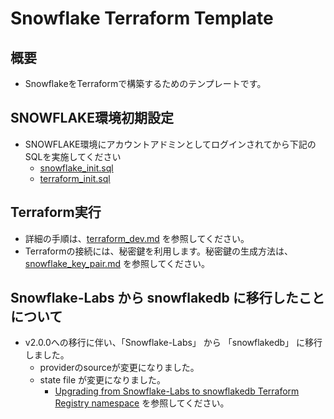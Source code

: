 # Snowflake Terraform Template

## 概要

- SnowflakeをTerraformで構築するためのテンプレートです。

## SNOWFLAKE環境初期設定

- SNOWFLAKE環境にアカウントアドミンとしてログインされてから下記のSQLを実施してください
  - [snowflake_init.sql](./snowflakesql/environment/snowflake_init.sql)
  - [terraform_init.sql](./snowflakesql/environment/terraform_init.sql)

## Terraform実行

- 詳細の手順は、[terraform_dev.md](./docs/terraform_dev.md) を参照してください。
- Terraformの接続には、秘密鍵を利用します。秘密鍵の生成方法は、[snowflake_key_pair.md](./docs/snowflake_key_pair.md) を参照してください。

## Snowflake-Labs から snowflakedb に移行したことについて

- v2.0.0への移行に伴い、「Snowflake-Labs」 から 「snowflakedb」 に移行しました。
  - providerのsourceが変更になりました。
  - state file が変更になりました。
    - [Upgrading from Snowflake-Labs to snowflakedb Terraform Registry namespace](https://github.com/snowflakedb/terraform-provider-snowflake/blob/main/SNOWFLAKEDB_MIGRATION.md) を参照してください。
